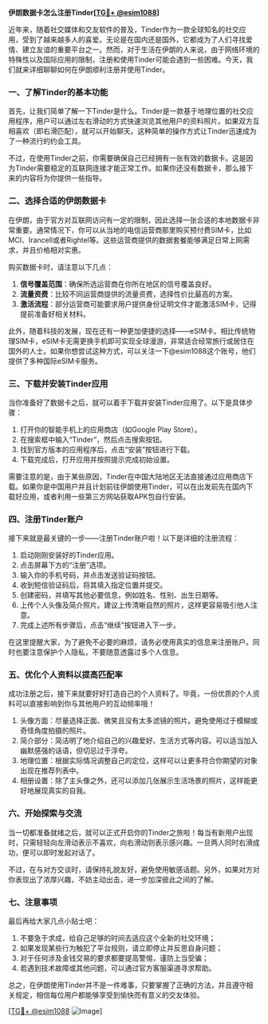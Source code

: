 **伊朗数据卡怎么注册Tinder[[TG💪+ @esim1088](https://t.me/s/esim1088)]**

近年来，随着社交媒体和交友软件的普及，Tinder作为一款全球知名的社交应用，受到了越来越多人的喜爱。无论是在国内还是国外，它都成为了人们寻找爱情、建立友谊的重要平台之一。然而，对于生活在伊朗的人来说，由于网络环境的特殊性以及国际应用的限制，注册和使用Tinder可能会遇到一些困难。今天，我们就来详细聊聊如何在伊朗顺利注册并使用Tinder。

### 一、了解Tinder的基本功能

首先，让我们简单了解一下Tinder是什么。Tinder是一款基于地理位置的社交应用程序，用户可以通过左右滑动的方式快速浏览其他用户的资料照片。如果双方互相喜欢（即右滑匹配），就可以开始聊天。这种简单的操作方式让Tinder迅速成为了一种流行的约会工具。

不过，在使用Tinder之前，你需要确保自己已经拥有一张有效的数据卡。这是因为Tinder需要稳定的互联网连接才能正常工作。如果你还没有数据卡，那么接下来的内容将为你提供一些指导。

### 二、选择合适的伊朗数据卡

在伊朗，由于官方对互联网访问有一定的限制，因此选择一张合适的本地数据卡非常重要。通常情况下，你可以从当地的电信运营商那里购买预付费SIM卡，比如MCI、Irancell或者Rightel等。这些运营商提供的数据套餐能够满足日常上网需求，并且价格相对实惠。

购买数据卡时，请注意以下几点：

1. **信号覆盖范围**：确保所选运营商在你所在地区的信号覆盖良好。
2. **流量资费**：比较不同运营商提供的流量资费，选择性价比最高的方案。
3. **激活流程**：部分运营商可能要求用户提供身份证明文件才能激活SIM卡，记得提前准备好相关材料。

此外，随着科技的发展，现在还有一种更加便捷的选择——eSIM卡。相比传统物理SIM卡，eSIM卡无需更换手机即可实现全球漫游，非常适合经常旅行或居住在国外的人士。如果你想尝试这种方式，可以关注一下@esim1088这个账号，他们提供了多种国际eSIM卡服务。

### 三、下载并安装Tinder应用

当你准备好了数据卡之后，就可以着手下载并安装Tinder应用了。以下是具体步骤：

1. 打开你的智能手机上的应用商店（如Google Play Store）。
2. 在搜索框中输入“Tinder”，然后点击搜索按钮。
3. 找到官方版本的应用程序后，点击“安装”按钮进行下载。
4. 下载完成后，打开应用并按照提示完成初始设置。

需要注意的是，由于某些原因，Tinder在中国大陆地区无法直接通过应用商店下载。如果你是中国用户并且计划前往伊朗使用Tinder，可以在出发前先在国内下载好应用，或者利用一些第三方网站获取APK包自行安装。

### 四、注册Tinder账户

接下来就是最关键的一步——注册Tinder账户啦！以下是详细的注册流程：

1. 启动刚刚安装好的Tinder应用。
2. 点击屏幕下方的“注册”选项。
3. 输入你的手机号码，并点击发送验证码按钮。
4. 收到短信验证码后，将其填入指定位置并提交。
5. 创建密码，并填写其他必要信息，例如姓名、性别、出生日期等。
6. 上传个人头像及简介照片。建议上传清晰自然的照片，这样更容易吸引他人注意。
7. 完成上述所有步骤后，点击“继续”按钮进入下一步。

在这里提醒大家，为了避免不必要的麻烦，请务必使用真实的信息来注册账户。同时也要注意保护个人隐私，不要随意透露过多个人信息。

### 五、优化个人资料以提高匹配率

成功注册之后，接下来就要好好打造自己的个人资料了。毕竟，一份优质的个人资料可以直接影响到你与其他用户的互动频率哦！

1. 头像方面：尽量选择正面、微笑且没有太多滤镜的照片。避免使用过于模糊或奇怪角度拍摄的照片。
2. 简介部分：简洁明了地介绍自己的兴趣爱好、生活方式等内容。可以适当加入幽默感强的话语，但切忌过于浮夸。
3. 地理位置：根据实际情况调整自己的定位，这样可以让更多符合你期望的对象出现在推荐列表中。
4. 相册设置：除了主头像之外，还可以添加几张展示生活场景的照片，这样能更好地展现真实的自我。

### 六、开始探索与交流

当一切都准备就绪之后，就可以正式开启你的Tinder之旅啦！每当有新用户出现时，只需轻轻向左滑动表示不喜欢，向右滑动则表示感兴趣。一旦两人同时右滑成功，便可以即时发起对话了。

不过，在与对方交谈时，请保持礼貌友好，避免使用敏感话题。另外，如果对方对你表现出了浓厚兴趣，不妨主动出击，进一步加深彼此之间的了解。

### 七、注意事项

最后再给大家几点小贴士吧：

1. 不要急于求成，给自己足够的时间去适应这个全新的社交环境；
2. 如果发现某些行为触犯了平台规则，请立即停止并反思自身问题；
3. 对于任何涉及金钱交易的要求都要提高警惕，谨防上当受骗；
4. 若遇到技术故障或其他问题，可以通过官方客服渠道寻求帮助。

总之，在伊朗使用Tinder并不是一件难事，只要掌握了正确的方法，并且遵守相关规定，相信每位用户都能够享受到愉快而有意义的交友体验。

[[TG💪+ @esim1088](https://t.me/s/esim1088) ![Image](https://i.postimg.cc/4NQfJmqS/Snipaste-2025-05-13-00-14-12.png)]